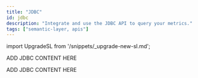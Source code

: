 ```yaml
---
title: "JDBC"
id: jdbc
description: "Integrate and use the JDBC API to query your metrics."
tags: ["semantic-layer, apis"]
---
```


<VersionBlock lastVersion="1.5">

import UpgradeSL from '/snippets/_upgrade-new-sl.md';

<UpgradeSL />

ADD JDBC CONTENT HERE

</VersionBlock>

<VersionBlock firstVersion="1.6">

ADD JDBC CONTENT HERE

</VersionBlock>
